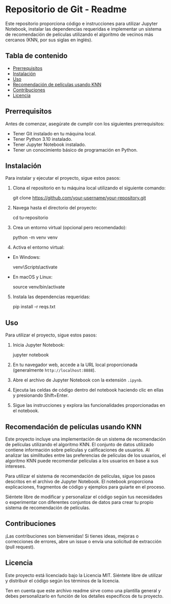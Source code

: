 # Repositorio de Git - Readme

Este repositorio proporciona código e instrucciones para utilizar Jupyter Notebook, instalar las dependencias requeridas e implementar un sistema de recomendación de películas utilizando el algoritmo de vecinos más cercanos (KNN, por sus siglas en inglés).

## Tabla de contenido
- [Prerrequisitos](#prerrequisitos)
- [Instalación](#instalación)
- [Uso](#uso)
- [Recomendación de películas usando KNN](#recomendación-de-películas-usando-knn)
- [Contribuciones](#contribuciones)
- [Licencia](#licencia)

## Prerrequisitos
Antes de comenzar, asegúrate de cumplir con los siguientes prerrequisitos:
- Tener Git instalado en tu máquina local.
- Tener Python 3.10 instalado.
- Tener Jupyter Notebook instalado.
- Tener un conocimiento básico de programación en Python.

## Instalación
Para instalar y ejecutar el proyecto, sigue estos pasos:

1. Clona el repositorio en tu máquina local utilizando el siguiente comando:

    git clone https://github.com/your-username/your-repository.git

2. Navega hasta el directorio del proyecto:

    cd tu-repositorio

3. Crea un entorno virtual (opcional pero recomendado):

    python -m venv venv

4. Activa el entorno virtual:

- En Windows:
  
    venv\Scripts\activate
  
- En macOS y Linux:
  
    source venv/bin/activate
  
5. Instala las dependencias requeridas:

    pip install -r reqs.txt

## Uso
Para utilizar el proyecto, sigue estos pasos:

1. Inicia Jupyter Notebook:

    jupyter notebook
2. En tu navegador web, accede a la URL local proporcionada (generalmente `http://localhost:8888`).
3. Abre el archivo de Jupyter Notebook con la extensión `.ipynb`.
4. Ejecuta las celdas de código dentro del notebook haciendo clic en ellas y presionando Shift+Enter.
5. Sigue las instrucciones y explora las funcionalidades proporcionadas en el notebook.

## Recomendación de películas usando KNN
Este proyecto incluye una implementación de un sistema de recomendación de películas utilizando el algoritmo KNN. El conjunto de datos utilizado contiene información sobre películas y calificaciones de usuarios. Al analizar las similitudes entre las preferencias de películas de los usuarios, el algoritmo KNN puede recomendar películas a los usuarios en base a sus intereses.

Para utilizar el sistema de recomendación de películas, sigue los pasos descritos en el archivo de Jupyter Notebook. El notebook proporciona explicaciones, fragmentos de código y ejemplos para guiarte en el proceso.

Siéntete libre de modificar y personalizar el código según tus necesidades o experimentar con diferentes conjuntos de datos para crear tu propio sistema de recomendación de películas.

## Contribuciones
¡Las contribuciones son bienvenidas! Si tienes ideas, mejoras o correcciones de errores, abre un issue o envía una solicitud de extracción (pull request).

## Licencia

Este proyecto está licenciado bajo la Licencia MIT. Siéntete libre de utilizar y distribuir el código según los términos de la licencia.

Ten en cuenta que este archivo readme sirve como una plantilla general y debes personalizarlo en función de los detalles específicos de tu proyecto.

